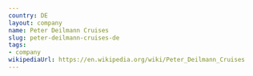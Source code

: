 ```yaml
---
country: DE
layout: company
name: Peter Deilmann Cruises
slug: peter-deilmann-cruises-de
tags:
- company
wikipediaUrl: https://en.wikipedia.org/wiki/Peter_Deilmann_Cruises
---
```

